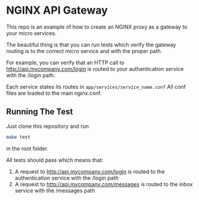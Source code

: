 NGINX API Gateway
=================

This repo is an example of how to create an NGINX proxy as a gateway to your
micro services.

The beautiful thing is that you can run tests which verify the gateway routing
is to the correct micro service and with the proper path.

For example, you can verify that an HTTP call to http://api.mycompany.com/login is
routed to your authentication service with the /login path.

Each service states its routes in `app/services/service_name.conf`
All conf files are loaded to the main nginx.conf.

Running The Test
----------------

Just clone this repository and run
```bash
make test
```

in the root folder.

All tests should pass which means that:
1. A request to http://api.mycompany.com/login is routed to the authentication service
   with the /login path
2. A request to http://api.mycompany.com/messages is routed to the inbox
   service with the /messages path

